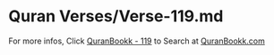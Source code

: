 # Quran Verses/Verse-119.md 

For more infos, Click [QuranBookk - 119](https://www.quranbookk.com/quran/search?q=119) to Search at [QuranBookk.com](http://quranbookk.com/)